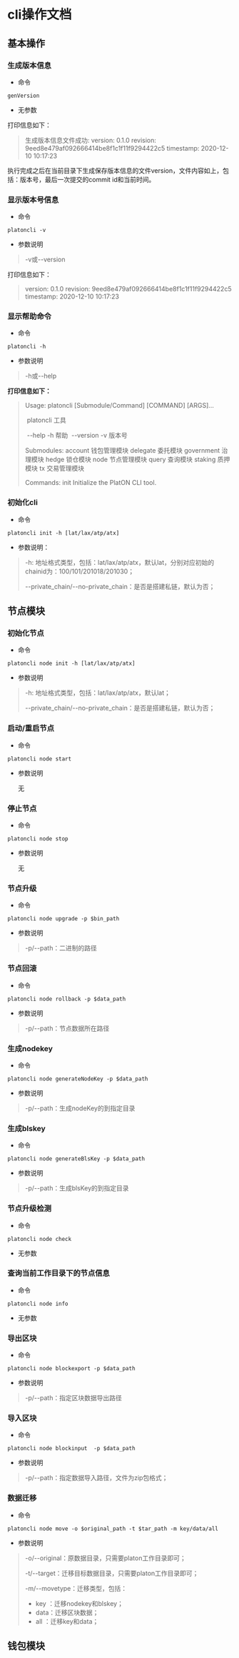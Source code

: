 # cli操作文档

## 基本操作

### 生成版本信息

- 命令

```shell
genVersion
```

- 无参数

打印信息如下：

>生成版本信息文件成功:
>version: 0.1.0
>revision: 9eed8e479af092666414be8f1c1f11f9294422c5
>timestamp: 2020-12-10 10:17:23

执行完成之后在当前目录下生成保存版本信息的文件version，文件内容如上，包括：版本号，最后一次提交的commit id和当前时间。



### 显示版本号信息

- 命令

```shell
platoncli -v
```

- 参数说明

> -v或--version


打印信息如下：

>version: 0.1.0
>revision: 9eed8e479af092666414be8f1c1f11f9294422c5
>timestamp: 2020-12-10 10:17:23



### 显示帮助命令

- 命令

```shell
platoncli -h
```

- 参数说明

> -h或--help

**打印信息如下：**

>Usage: platoncli [Submodule/Command] [COMMAND] [ARGS]...
>
>​	platoncli 工具
>
>​	--help -h          帮助
>​	--version -v     版本号
>
>Submodules:
>    account           钱包管理模块
>    delegate          委托模块
>    government    治理模块
>    hedge              锁仓模块
>    node               节点管理模块
>    query              查询模块
>    staking           质押模块
>    tx                    交易管理模块
>
>Commands:
>    init           Initialize the PlatON CLI tool.



### 初始化cli

- 命令

```shell
platoncli init -h [lat/lax/atp/atx]
```

- 参数说明：

> -h:  地址格式类型，包括：lat/lax/atp/atx，默认lat，分别对应初始的chainid为：100/101/201018/201030；
>
> --private_chain/--no-private_chain：是否是搭建私链，默认为否；



## 节点模块

### 初始化节点

- 命令

```shell
platoncli node init -h [lat/lax/atp/atx]
```

- 参数说明

> -h:  地址格式类型，包括：lat/lax/atp/atx，默认lat；
>
> --private_chain/--no-private_chain：是否是搭建私链，默认为否；



### 启动/重启节点

- 命令

```shell
platoncli node start
```

- 参数说明

  无



### 停止节点

- 命令

```shell
platoncli node stop 
```

- 参数说明

  无



### 节点升级

- 命令

```shell
platoncli node upgrade -p $bin_path
```

- 参数说明


> -p/--path：二进制的路径



### 节点回滚

- 命令

```shell
platoncli node rollback -p $data_path
```

- 参数说明

> -p/--path：节点数据所在路径



### 生成nodekey

- 命令

```shell
platoncli node generateNodeKey -p $data_path
```

- 参数说明

> -p/--path：生成nodeKey的到指定目录



### 生成blskey

- 命令

```shell
platoncli node generateBlsKey -p $data_path
```

- 参数说明

> -p/--path：生成blsKey的到指定目录



### 节点升级检测

- 命令

```shell
platoncli node check
```

- 无参数



### 查询当前工作目录下的节点信息

- 命令

```shell
platoncli node info
```

- 无参数



### 导出区块

- 命令

```shell
platoncli node blockexport -p $data_path
```

- 参数说明

> -p/--path：指定区块数据导出路径



### 导入区块

- 命令

```shell
platoncli node blockinput  -p $data_path
```

- 参数说明

> -p/--path：指定数据导入路径，文件为zip包格式；



### 数据迁移

- 命令

```shell
platoncli node move -o $original_path -t $tar_path -m key/data/all
```

- 参数说明

> -o/--original：原数据目录，只需要platon工作目录即可；
>
> -t/--target：迁移目标数据目录，只需要platon工作目录即可；
>
> -m/--movetype：迁移类型，包括：
>
> 	- key ：迁移nodekey和blskey；
> 	- data：迁移区块数据；
> 	- all ：迁移key和data；



## 钱包模块


